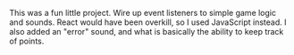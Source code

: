This was a fun little project. Wire up event listeners to simple game logic and sounds. React would have been overkill, so I used JavaScript instead. I also added an "error" sound, and what is basically the ability to keep track of points.
